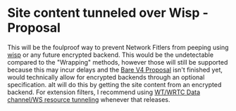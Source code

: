 # Site content tunneled over Wisp - Proposal

This will be the foulproof way to prevent Network Fitlers from peeping using [wisp](https://github.com/MercuryWorkshop/wisp-protocol) or any future encrypted backend. This would be the undetectable compared to the "Wrapping" methods, however those will still be supported because this may incur delays and the [Bare V4 Proposal](https://github.com/VyperGroup/specifications-v4) isn't finished yet, would technically allow for encrypted backends through an optional specification. aIt will do this by getting the site content from an encrypted backend. For extension filters, I recommend using [WT/WRTC Data channel/WS resource tunneling](./For%20devs/Index.md) whenever that releases.
